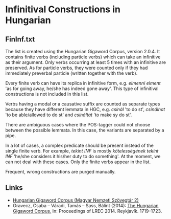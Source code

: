 # Infinitival Constructions in Hungarian
## FinInf.txt

The list is created using the Hungarian Gigaword Corpus, version 2.0.4. It contains finite verbs (including particle verbs) which can take an infinitive as their argument. Only verbs occurring at least 5 times with an infinitive are preserved. As for particle verbs, they were counted only if they had immediately preverbal particle (written together with the verb).

Every finite verb can have its replica in infinitive form, e.g. *elmenni elment* 'as for going away, he/she has indeed gone away'. This type of infinitival constructions is not included in this list.

Verbs having a modal or a causative suffix are counted as separate types because they have different lemmata in HGC, e.g. *csinál* 'to do st', *csinálhat* 'to be able/allowed to do st' and *csináltat* 'to make sy do st'.

There are ambiguous cases where the POS-tagger could not choose between the possible lemmata. In this case, the variants are separated by a pipe.

In a lot of cases, a complex predicate should be present instead of the single finite verb. For example, *tekint INF* is mostly *kötelességének tekint INF* 'he/she considers it his/her duty to do something'. At the moment, we can not deal with these cases. Only the finite verbs appear in the list.

Frequent, wrong constructions are purged manually.

## Links

- [Hungarian Gigaword Corpus (Magyar Nemzeti Szövegtár 2)](http://clara.nytud.hu/mnsz2-dev/)
- Oravecz, Csaba – Váradi, Tamás – Sass, Bálint (2014):
[The Hungarian Gigaword Corpus.](http://www.lrec-conf.org/proceedings/lrec2014/pdf/681_Paper.pdf) In: Proceedings of LREC 2014. Reykjavík. 1719–1723.
